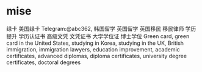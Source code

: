 # mise
绿卡 美国绿卡 Telegram:@abc362, 韩国留学 英国留学 英国移民 移民律师 学历提升 学历认证书 高级文凭 文凭证书 大学学位证 博士学位 Green card, green card in the United States, studying in Korea, studying in the UK, British immigration, immigration lawyers, education improvement, academic certificates, advanced diplomas, diploma certificates, university degree certificates, doctoral degrees
